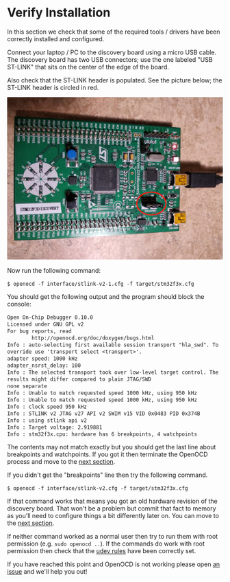 # Verify Installation

In this section we check that some of the required tools / drivers have been
correctly installed and configured.

Connect your laptop / PC to the discovery board using a micro USB cable. The
discovery board has two USB connectors; use the one labeled "USB ST-LINK" that
sits on the center of the edge of the board.

Also check that the ST-LINK header is populated. See the picture below; the
ST-LINK header is circled in red.

<p align="center">
<img title="Connected discovery board" src="../../assets/verify.jpeg">
</p>

Now run the following command:

``` console
$ openocd -f interface/stlink-v2-1.cfg -f target/stm32f3x.cfg
```

You should get the following output and the program should block the console:

``` text
Open On-Chip Debugger 0.10.0
Licensed under GNU GPL v2
For bug reports, read
        http://openocd.org/doc/doxygen/bugs.html
Info : auto-selecting first available session transport "hla_swd". To override use 'transport select <transport>'.
adapter speed: 1000 kHz
adapter_nsrst_delay: 100
Info : The selected transport took over low-level target control. The results might differ compared to plain JTAG/SWD
none separate
Info : Unable to match requested speed 1000 kHz, using 950 kHz
Info : Unable to match requested speed 1000 kHz, using 950 kHz
Info : clock speed 950 kHz
Info : STLINK v2 JTAG v27 API v2 SWIM v15 VID 0x0483 PID 0x374B
Info : using stlink api v2
Info : Target voltage: 2.919881
Info : stm32f3x.cpu: hardware has 6 breakpoints, 4 watchpoints
```

The contents may not match exactly but you should get the last line about
breakpoints and watchpoints. If you got it then terminate the OpenOCD process
and move to the [next section].

[next section]: ../../start/index.md

If you didn't get the "breakpoints" line then try the following command.

``` console
$ openocd -f interface/stlink-v2.cfg -f target/stm32f3x.cfg
```

If that command works that means you got an old hardware revision of the
discovery board. That won't be a problem but commit that fact to memory as
you'll need to configure things a bit differently later on. You can move to the
[next section].

If neither command worked as a normal user then try to run them with root
permission (e.g. `sudo openocd ..`). If the commands do work with root
permission then check that the [udev rules] have been correctly set.

[udev rules]: linux.md#udev-rules

If you have reached this point and OpenOCD is not working please open [an issue]
and we'll help you out!

[an issue]: https://github.com/rust-embedded/book/issues
